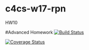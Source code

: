 # c4cs-w17-rpn
HW10

#Advanced Homework
[![Build Status](https://travis-ci.com/arberx/c4cs-w17-rpn.svg?token=PsYrqKcWssxyZZnh5sBp&branch=master)](https://travis-ci.com/arberx/c4cs-w17-rpn)

[![Coverage Status](https://coveralls.io/repos/github/arberx/c4cs-w17-rpn/badge.svg?branch=master)](https://coveralls.io/github/arberx/c4cs-w17-rpn?branch=master)
